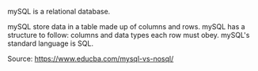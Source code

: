 mySQL is a relational database. 

mySQL store data in a table made up of columns and rows. mySQL has a structure to follow: columns and data types each row must obey. mySQL's standard language is SQL. 

Source: https://www.educba.com/mysql-vs-nosql/
